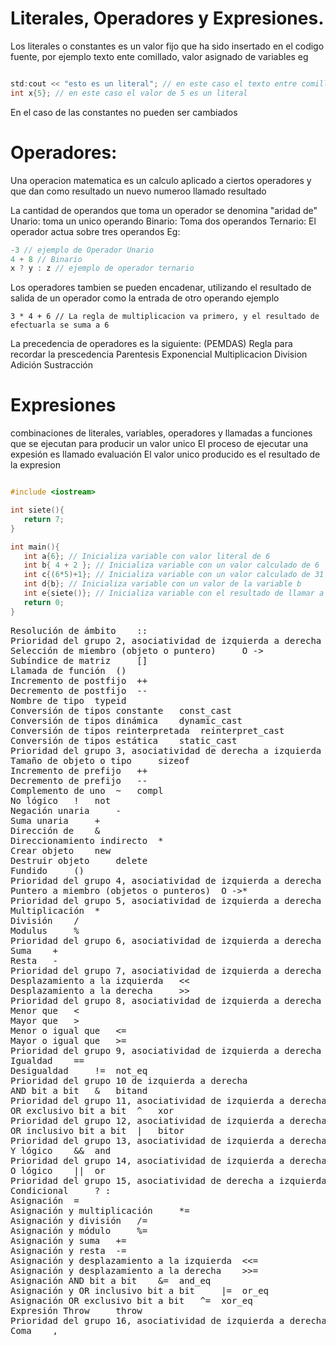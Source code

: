 Literales, Operadores y Expresiones.
===

Los literales o constantes es un valor fijo que ha sido insertado en el codigo fuente, por ejemplo texto ente comillado, valor asignado de variables
eg
```c++

std:cout << "esto es un literal"; // en este caso el texto entre comillas es un literal
int x{5}; // en este caso el valor de 5 es un literal
```

En el caso de las constantes no pueden ser cambiados

Operadores:
===
Una operacion matematica es un calculo aplicado a ciertos operadores y que dan como resultado un nuevo numeroo llamado resultado

La cantidad de operandos que toma un operador se denomina "aridad de"
Unario: toma un unico operando
Binario: Toma dos operandos
Ternario: El operador actua sobre tres operandos
Eg:
```c++
-3 // ejemplo de Operador Unario
4 + 8 // Binario
x ? y : z // ejemplo de operador ternario
```

Los operadores tambien se pueden encadenar, utilizando el resultado de salida de un operador como la entrada de otro operando
ejemplo
```
3 * 4 + 6 // La regla de multiplicacion va primero, y el resultado de efectuarla se suma a 6
```
La precedencia de operadores es la siguiente:
(PEMDAS) Regla para recordar la prescedencia
Parentesis
Exponencial
Multiplicacion
Division
Adición
Sustracción

Expresiones
===
combinaciones de literales, variables,  operadores y llamadas a funciones que se ejecutan para producir un valor unico
El proceso de ejecutar una expesión es llamado evaluación
El valor unico producido es el resultado de la expresion

```c++

#include <iostream>

int siete(){
   return 7;
}

int main(){
   int a{6}; // Inicializa variable con valor literal de 6
   int b{ 4 + 2 }; // Inicializa variable con un valor calculado de 6
   int c{(6*5)+1}; // Inicializa variable con un valor calculado de 31
   int d{b}; // Inicializa variable con un valor de la variable b
   int e{siete()}; // Inicializa variable con el resultado de llamar a la función siete el cual es 7.
   return 0;
}
```

<pre>
Resolución de ámbito    ::  
Prioridad del grupo 2, asociatividad de izquierda a derecha         
Selección de miembro (objeto o puntero)     O ->    
Subíndice de matriz     []  
Llamada de función  ()  
Incremento de postfijo  ++  
Decremento de postfijo  --  
Nombre de tipo  typeid  
Conversión de tipos constante   const_cast  
Conversión de tipos dinámica    dynamic_cast    
Conversión de tipos reinterpretada  reinterpret_cast    
Conversión de tipos estática    static_cast     
Prioridad del grupo 3, asociatividad de derecha a izquierda         
Tamaño de objeto o tipo     sizeof  
Incremento de prefijo   ++  
Decremento de prefijo   --  
Complemento de uno  ~   compl
No lógico   !   not
Negación unaria     -   
Suma unaria     +   
Dirección de    &   
Direccionamiento indirecto  *   
Crear objeto    new     
Destruir objeto     delete  
Fundido     ()  
Prioridad del grupo 4, asociatividad de izquierda a derecha         
Puntero a miembro (objetos o punteros)  O ->*   
Prioridad del grupo 5, asociatividad de izquierda a derecha         
Multiplicación  *   
División    /   
Modulus     %   
Prioridad del grupo 6, asociatividad de izquierda a derecha         
Suma    +   
Resta   -   
Prioridad del grupo 7, asociatividad de izquierda a derecha         
Desplazamiento a la izquierda   <<  
Desplazamiento a la derecha     >>  
Prioridad del grupo 8, asociatividad de izquierda a derecha         
Menor que   <   
Mayor que   >   
Menor o igual que   <=  
Mayor o igual que   >=  
Prioridad del grupo 9, asociatividad de izquierda a derecha         
Igualdad    ==  
Desigualdad     !=  not_eq
Prioridad del grupo 10 de izquierda a derecha       
AND bit a bit   &   bitand
Prioridad del grupo 11, asociatividad de izquierda a derecha        
OR exclusivo bit a bit  ^   xor
Prioridad del grupo 12, asociatividad de izquierda a derecha        
OR inclusivo bit a bit  |   bitor
Prioridad del grupo 13, asociatividad de izquierda a derecha        
Y lógico    &&  and
Prioridad del grupo 14, asociatividad de izquierda a derecha        
O lógico    ||  or
Prioridad del grupo 15, asociatividad de derecha a izquierda        
Condicional     ? :     
Asignación  =   
Asignación y multiplicación     *=  
Asignación y división   /=  
Asignación y módulo     %=  
Asignación y suma   +=  
Asignación y resta  -=  
Asignación y desplazamiento a la izquierda  <<=     
Asignación y desplazamiento a la derecha    >>=     
Asignación AND bit a bit    &=  and_eq
Asignación y OR inclusivo bit a bit     |=  or_eq
Asignación OR exclusivo bit a bit   ^=  xor_eq
Expresión Throw     throw   
Prioridad del grupo 16, asociatividad de izquierda a derecha        
Coma    ,   
</pre>

